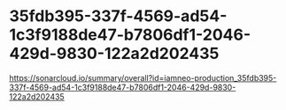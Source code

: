 # 35fdb395-337f-4569-ad54-1c3f9188de47-b7806df1-2046-429d-9830-122a2d202435
https://sonarcloud.io/summary/overall?id=iamneo-production_35fdb395-337f-4569-ad54-1c3f9188de47-b7806df1-2046-429d-9830-122a2d202435
